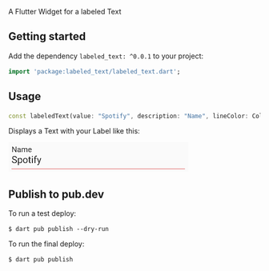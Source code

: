 A Flutter Widget for a labeled Text

## Getting started

Add the dependency `labeled_text: ^0.0.1` to your project:

```dart
import 'package:labeled_text/labeled_text.dart';
```

## Usage

```dart
const labeledText(value: "Spotify", description: "Name", lineColor: Colors.red)
```

Displays a Text with your Label like this:

![img.png](img.png)

## Publish to pub.dev

To run a test deploy:

```
$ dart pub publish --dry-run
```

To run the final deploy:

```
$ dart pub publish
```
